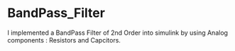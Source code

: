 # BandPass_Filter
I implemented a BandPass Filter of 2nd Order into simulink by using Analog components : Resistors and Capcitors.
